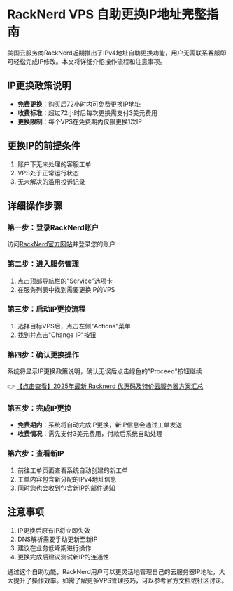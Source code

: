 # RackNerd VPS 自助更换IP地址完整指南

美国云服务商RackNerd近期推出了IPv4地址自助更换功能，用户无需联系客服即可轻松完成IP修改。本文将详细介绍操作流程和注意事项。

## IP更换政策说明

- **免费更换**：购买后72小时内可免费更换IP地址
- **收费标准**：超过72小时后每次更换需支付3美元费用
- **更换限制**：每个VPS在免费期内仅限更换1次IP

## 更换IP的前提条件

1. 账户下无未处理的客服工单
2. VPS处于正常运行状态
3. 无未解决的滥用投诉记录

## 详细操作步骤

### 第一步：登录RackNerd账户
访问[RackNerd官方网站](https://bit.ly/Rack_Nerd)并登录您的账户

### 第二步：进入服务管理
1. 点击顶部导航栏的"Service"选项卡
2. 在服务列表中找到需要更换IP的VPS

### 第三步：启动IP更换流程
1. 选择目标VPS后，点击左侧"Actions"菜单
2. 找到并点击"Change IP"按钮

### 第四步：确认更换操作
系统将显示IP更换政策说明，确认无误后点击绿色的"Proceed"按钮继续

👉 [【点击查看】2025年最新 Racknerd 优惠码及特价云服务器方案汇总](https://bit.ly/Rack_Nerd)

### 第五步：完成IP更换
- **免费期内**：系统将自动完成IP更换，新IP信息会通过工单发送
- **收费情况**：需先支付3美元费用，付款后系统自动处理

### 第六步：查看新IP
1. 前往工单页面查看系统自动创建的新工单
2. 工单内容包含新分配的IPv4地址信息
3. 同时您也会收到包含新IP的邮件通知

## 注意事项

1. IP更换后原有IP将立即失效
2. DNS解析需要手动更新至新IP
3. 建议在业务低峰期进行操作
4. 更换完成后建议测试新IP的连通性

通过这个自助功能，RackNerd用户可以更灵活地管理自己的云服务器IP地址，大大提升了操作效率。如需了解更多VPS管理技巧，可以参考官方文档或社区讨论。
